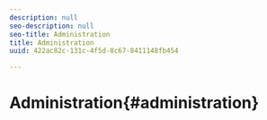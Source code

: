 ```yaml
---
description: null
seo-description: null
seo-title: Administration
title: Administration
uuid: 422ac82c-131c-4f5d-8c67-8411148fb454

---
```


# Administration{#administration}

